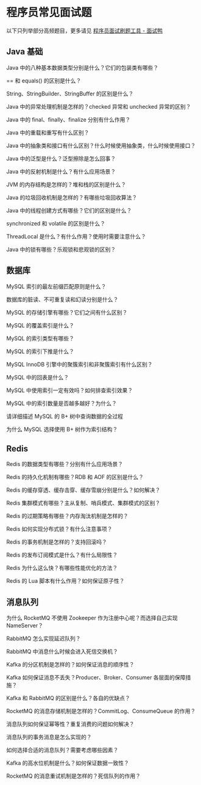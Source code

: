 # 程序员常见面试题

以下只列举部分高频题目，更多请见 [程序员面试刷题工具 - 面试鸭](https://www.mianshiya.com)

## Java 基础

Java 中的八种基本数据类型分别是什么？它们的包装类有哪些？

== 和 equals() 的区别是什么？

String、StringBuilder、StringBuffer 的区别是什么？

Java 中的异常处理机制是怎样的？checked 异常和 unchecked 异常的区别？

Java 中的 final、finally、finalize 分别有什么作用？

Java 中的重载和重写有什么区别？

Java 中的抽象类和接口有什么区别？什么时候使用抽象类，什么时候使用接口？

Java 中的泛型是什么？泛型擦除是怎么回事？

Java 中的反射机制是什么？有什么应用场景？

JVM 的内存结构是怎样的？堆和栈的区别是什么？

Java 的垃圾回收机制是怎样的？有哪些垃圾回收算法？

Java 中的线程创建方式有哪些？它们的区别是什么？

synchronized 和 volatile 的区别是什么？

ThreadLocal 是什么？有什么作用？使用时需要注意什么？

Java 中的锁有哪些？乐观锁和悲观锁的区别？

## 数据库

MySQL 索引的最左前缀匹配原则是什么？

数据库的脏读、不可重复读和幻读分别是什么？

MySQL 的存储引擎有哪些？它们之间有什么区别？

MySQL 的覆盖索引是什么？

MySQL 的索引类型有哪些？

MySQL 的索引下推是什么？

MySQL InnoDB 引擎中的聚簇索引和非聚簇索引有什么区别？

MySQL 中的回表是什么？

MySQL 中使用索引一定有效吗？如何排查索引效果？

MySQL 中的索引数量是否越多越好？为什么？

请详细描述 MySQL 的 B+ 树中查询数据的全过程

为什么 MySQL 选择使用 B+ 树作为索引结构？

## Redis

Redis 的数据类型有哪些？分别有什么应用场景？

Redis 的持久化机制有哪些？RDB 和 AOF 的区别是什么？

Redis 的缓存穿透、缓存击穿、缓存雪崩分别是什么？如何解决？

Redis 集群模式有哪些？主从复制、哨兵模式、集群模式的区别？

Redis 的过期策略有哪些？内存淘汰机制是怎样的？

Redis 如何实现分布式锁？有什么注意事项？

Redis 的事务机制是怎样的？支持回滚吗？

Redis 的发布订阅模式是什么？有什么局限性？

Redis 为什么这么快？有哪些性能优化的方法？

Redis 的 Lua 脚本有什么作用？如何保证原子性？

## 消息队列

为什么 RocketMQ 不使用 Zookeeper 作为注册中心呢？而选择自己实现 NameServer？

RabbitMQ 怎么实现延迟队列？

RabbitMQ 中消息什么时候会进入死信交换机？

Kafka 的分区机制是怎样的？如何保证消息的顺序性？

Kafka 如何保证消息不丢失？Producer、Broker、Consumer 各层面的保障措施？

Kafka 和 RabbitMQ 的区别是什么？各自的优缺点？

RocketMQ 的消息存储机制是怎样的？CommitLog、ConsumeQueue 的作用？

消息队列如何保证幂等性？重复消费的问题如何解决？

消息队列的事务消息是怎么实现的？

如何选择合适的消息队列？需要考虑哪些因素？

Kafka 的高水位机制是什么？如何保证数据一致性？

RocketMQ 的消息重试机制是怎样的？死信队列的作用？